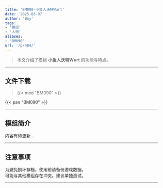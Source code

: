 ```yaml
---
title: 'BM090-小鱼人沃特Wurt'
date: '2025-03-07'
author: 'Bny'
tags:
- '模组'
- '人物'
aliases:
- 'BM090'
url: '/p/484/'
---
```


> 本文介绍了模组 **小鱼人沃特Wurt** 的功能与特点。

---

## 文件下载  

> {{< mod "BM090" >}}  

{{< pan "BM090" >}}  

---

## 模组简介

>  
内容有待更新...  

---

## 注意事项

>  
为避免损坏存档，使用前请备份游戏数据。  
可能与其他模组存在冲突，建议单独测试。  

---

